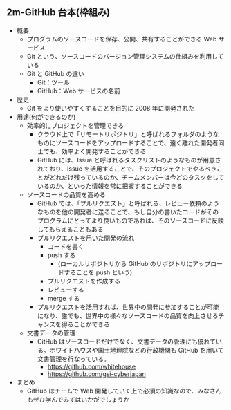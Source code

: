## 2m-GitHub 台本(枠組み)

- 概要
  - プログラムのソースコードを保存、公開、共有することができる Web サービス
  - Git という、ソースコードのバージョン管理システムの仕組みを利用している
  - Git と GitHub の違い
    - Git：ツール
    - GitHub：Web サービスの名前
- 歴史
  - Git をより使いやすくすることを目的に 2008 年に開発された
- 用途(何ができるのか)
  - 効率的にプロジェクトを管理できる
    - クラウド上で「リモートリポジトリ」と呼ばれるフォルダのようなものにソースコードをアップロードすることで、遠く離れた開発者同士でも、効率よく開発することができる
    - GitHub には、Issue と呼ばれるタスクリストのようなものが用意されており、Issue を活用することで、そのプロジェクトでやるべきことがどれだけ残っているのか、チームメンバーは今どのタスクをしているのか、といった情報を常に把握することができる
  - ソースコードの品質を高める
    - GitHub では、「プルリクエスト」と呼ばれる、レビュー依頼のようなものを他の開発者に送ることで、もし自分の書いたコードがそのプログラムにとってより良いものであれば、そのソースコードに反映してもらえることもある
    - プルリクエストを用いた開発の流れ
      - コードを書く
      - push する
        - (ローカルリポジトリから GitHub のリポジトリにアップロードすることを push という)
      - プルリクエストを作成する
      - レビューする
      - merge する
    - プルリクエストを活用すれば、世界中の開発に参加することが可能になり、誰でも、世界中の様々なソースコードの品質を向上させるチャンスを得ることができる
  - 文書データの管理
    - GitHub はソースコードだけでなく、文書データの管理にも優れている。ホワイトハウスや国土地理院などの行政機関も GitHub を用いて文書管理を行なっている。
      - https://github.com/whitehouse
      - https://github.com/gsi-cyberjapan
- まとめ
  - GitHub はチームで Web 開発していく上で必須の知識なので、みなさんもぜひ学んでみてはいかがでしょうか
